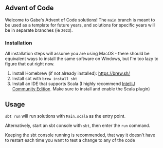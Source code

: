 ## Advent of Code

Welcome to Gabe's Advent of Code solutions! The `main` branch is meant to be used as a template for future years, and solutions for specific years will be in separate branches (ie `2023`).

### Installation

All installation steps will assume you are using MacOS - there should be equivalent ways to install the same software on Windows, but I'm too lazy to figure that out right now.

1. Install Homebrew (if not already installed): https://brew.sh/
2. Install sbt with `brew install sbt`
3. Install an IDE that supports Scala (I highly recommend [IntelliJ Community Edition](https://www.jetbrains.com/idea/download). Make sure to install and enable the Scala plugin)

## Usage

`sbt run` will run solutions with `Main.scala` as the entry point.

Alternatively, start an sbt console with `sbt`, then enter the `run` command.

Keeping the sbt console running is recommended, that way it doesn't have to restart each time you want to test a change to any of the code